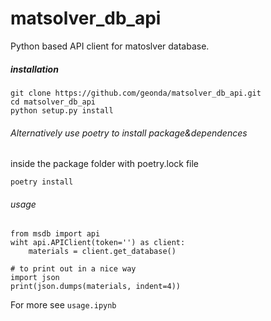 # matsolver_db_api
Python based API client for matoslver database.  


##### installation

``` 
git clone https://github.com/geonda/matsolver_db_api.git
cd matsolver_db_api 
python setup.py install 
````

###### Alternatively use poetry to install package&dependences
inside the package folder with poetry.lock file
```
poetry install 
```

###### usage
```
from msdb import api
wiht api.APIClient(token='') as client:
    materials = client.get_database()

# to print out in a nice way
import json
print(json.dumps(materials, indent=4))
```
For more see ```usage.ipynb```



